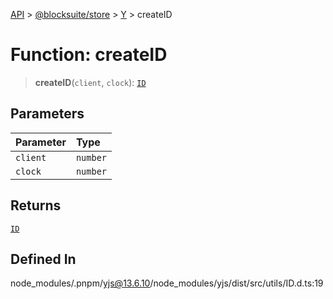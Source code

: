 [API](../../../../../index.md) > [@blocksuite/store](../../../index.md) > [Y](../index.md) > createID

# Function: createID

> **createID**(`client`, `clock`): [`ID`](../classes/class.ID.md)

## Parameters

| Parameter | Type |
| :------ | :------ |
| `client` | `number` |
| `clock` | `number` |

## Returns

[`ID`](../classes/class.ID.md)

## Defined In

node\_modules/.pnpm/yjs@13.6.10/node\_modules/yjs/dist/src/utils/ID.d.ts:19
